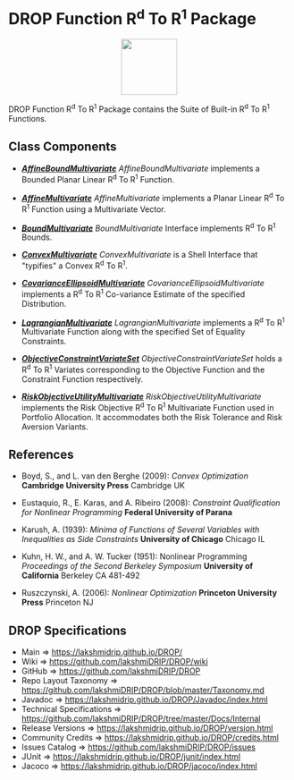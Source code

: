# DROP Function R<sup>d</sup> To R<sup>1</sup> Package

<p align="center"><img src="https://github.com/lakshmiDRIP/DROP/blob/master/DRIP_Logo.gif?raw=true" width="100"></p>

DROP Function R<sup>d</sup> To R<sup>1</sup> Package contains the Suite of Built-in R<sup>d</sup> To
	R<sup>1</sup> Functions.


## Class Components

 * [***AffineBoundMultivariate***](https://github.com/lakshmiDRIP/DROP/tree/master/src/main/java/org/drip/function/rdtor1/AffineBoundMultivariate.java)
 <i>AffineBoundMultivariate</i> implements a Bounded Planar Linear R<sup>d</sup> To R<sup>1</sup> Function.

 * [***AffineMultivariate***](https://github.com/lakshmiDRIP/DROP/tree/master/src/main/java/org/drip/function/rdtor1/AffineMultivariate.java)
 <i>AffineMultivariate</i> implements a Planar Linear R<sup>d</sup> To R<sup>1</sup> Function using a
 Multivariate Vector.

 * [***BoundMultivariate***](https://github.com/lakshmiDRIP/DROP/tree/master/src/main/java/org/drip/function/rdtor1/BoundMultivariate.java)
 <i>BoundMultivariate</i> Interface implements R<sup>d</sup> To R<sup>1</sup> Bounds.

 * [***ConvexMultivariate***](https://github.com/lakshmiDRIP/DROP/tree/master/src/main/java/org/drip/function/rdtor1/ConvexMultivariate.java)
 <i>ConvexMultivariate</i> is a Shell Interface that "typifies" a Convex R<sup>d</sup> To R<sup>1</sup>.

 * [***CovarianceEllipsoidMultivariate***](https://github.com/lakshmiDRIP/DROP/tree/master/src/main/java/org/drip/function/rdtor1/CovarianceEllipsoidMultivariate.java)
 <i>CovarianceEllipsoidMultivariate</i> implements a R<sup>d</sup> To R<sup>1</sup> Co-variance Estimate of
 the specified Distribution.

 * [***LagrangianMultivariate***](https://github.com/lakshmiDRIP/DROP/tree/master/src/main/java/org/drip/function/rdtor1/LagrangianMultivariate.java)
 <i>LagrangianMultivariate</i> implements a R<sup>d</sup> To R<sup>1</sup> Multivariate Function along with
 the specified Set of Equality Constraints.

 * [***ObjectiveConstraintVariateSet***](https://github.com/lakshmiDRIP/DROP/tree/master/src/main/java/org/drip/function/rdtor1/ObjectiveConstraintVariateSet.java)
 <i>ObjectiveConstraintVariateSet</i> holds a R<sup>d</sup> To R<sup>1</sup> Variates corresponding to the
 Objective Function and the Constraint Function respectively.

 * [***RiskObjectiveUtilityMultivariate***](https://github.com/lakshmiDRIP/DROP/tree/master/src/main/java/org/drip/function/rdtor1/RiskObjectiveUtilityMultivariate.java)
 <i>RiskObjectiveUtilityMultivariate</i> implements the Risk Objective R<sup>d</sup> To R<sup>1</sup>
 Multivariate Function used in Portfolio Allocation. It accommodates both the Risk Tolerance and Risk
 Aversion Variants.
 
 
## References

 * Boyd, S., and L. van den Berghe (2009): <i>Convex Optimization</i> <b>Cambridge University Press</b>
 Cambridge UK

 * Eustaquio, R., E. Karas, and A. Ribeiro (2008): <i>Constraint Qualification for Nonlinear Programming</i>
 <b>Federal University of Parana</b>

 * Karush, A. (1939): <i>Minima of Functions of Several Variables with Inequalities as Side Constraints</i>
 <b>University of Chicago</b> Chicago IL

 * Kuhn, H. W., and A. W. Tucker (1951): Nonlinear Programming <i>Proceedings of the Second Berkeley
 Symposium</i> <b>University of California</b> Berkeley CA 481-492

 * Ruszczynski, A. (2006): <i>Nonlinear Optimization</i> <b>Princeton University Press</b> Princeton NJ


## DROP Specifications

 * Main                     => https://lakshmidrip.github.io/DROP/
 * Wiki                     => https://github.com/lakshmiDRIP/DROP/wiki
 * GitHub                   => https://github.com/lakshmiDRIP/DROP
 * Repo Layout Taxonomy     => https://github.com/lakshmiDRIP/DROP/blob/master/Taxonomy.md
 * Javadoc                  => https://lakshmidrip.github.io/DROP/Javadoc/index.html
 * Technical Specifications => https://github.com/lakshmiDRIP/DROP/tree/master/Docs/Internal
 * Release Versions         => https://lakshmidrip.github.io/DROP/version.html
 * Community Credits        => https://lakshmidrip.github.io/DROP/credits.html
 * Issues Catalog           => https://github.com/lakshmiDRIP/DROP/issues
 * JUnit                    => https://lakshmidrip.github.io/DROP/junit/index.html
 * Jacoco                   => https://lakshmidrip.github.io/DROP/jacoco/index.html
